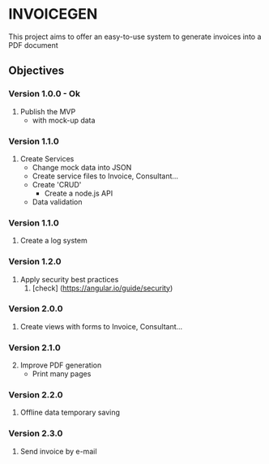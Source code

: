 # INVOICEGEN

This project aims to offer an easy-to-use system to generate invoices into a PDF document

## Objectives

### Version 1.0.0 - Ok

1. Publish the MVP
   - with mock-up data

### Version 1.1.0
1. Create Services
   - Change mock data into JSON
   - Create service files to Invoice, Consultant...
   - Create 'CRUD'
      - Create a node.js API   
   - Data validation

### Version 1.1.0
1. Create a log system

### Version 1.2.0
1. Apply security best practices
   1. [check] (https://angular.io/guide/security)

### Version 2.0.0
1. Create views with forms to Invoice, Consultant...

### Version 2.1.0
2. Improve PDF generation
   - Print many pages

### Version 2.2.0
1. Offline data temporary saving

### Version 2.3.0
1. Send invoice by e-mail
